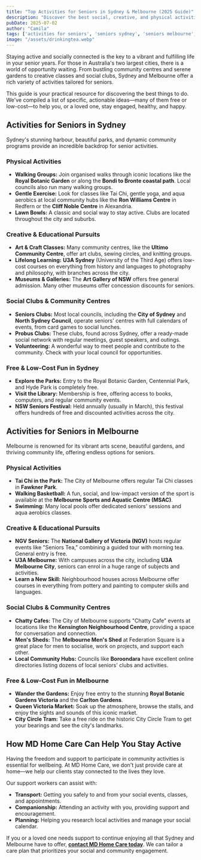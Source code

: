```yaml
---
title: "Top Activities for Seniors in Sydney & Melbourne (2025 Guide)"
description: "Discover the best social, creative, and physical activities for seniors in Sydney and Melbourne. Our 2025 guide covers free events, community centres, clubs, and more."
pubDate: 2025-07-02
author: "Camila"
tags: ['activities for seniors', 'seniors sydney', 'seniors melbourne', 'social activities']
image: "/assets/drinkingtea.webp"
---
```


Staying active and socially connected is the key to a vibrant and fulfilling life in your senior years. For those in Australia's two largest cities, there is a world of opportunity waiting. From bustling community centres and serene gardens to creative classes and social clubs, Sydney and Melbourne offer a rich variety of activities tailored for seniors.

This guide is your practical resource for discovering the best things to do. We've compiled a list of specific, actionable ideas—many of them free or low-cost—to help you, or a loved one, stay engaged, healthy, and happy.

## Activities for Seniors in Sydney

Sydney's stunning harbour, beautiful parks, and dynamic community programs provide an incredible backdrop for senior activities.

### Physical Activities
-   **Walking Groups:** Join organised walks through iconic locations like the **Royal Botanic Garden** or along the **Bondi to Bronte coastal path**. Local councils also run many walking groups.
-   **Gentle Exercise:** Look for classes like Tai Chi, gentle yoga, and aqua aerobics at local community hubs like the **Ron Williams Centre** in Redfern or the **Cliff Noble Centre** in Alexandria.
-   **Lawn Bowls:** A classic and social way to stay active. Clubs are located throughout the city and suburbs.

### Creative & Educational Pursuits
-   **Art & Craft Classes:** Many community centres, like the **Ultimo Community Centre**, offer art clubs, sewing circles, and knitting groups.
-   **Lifelong Learning:** **U3A Sydney** (University of the Third Age) offers low-cost courses on everything from history and languages to photography and philosophy, with branches across the city.
-   **Museums & Galleries:** The **Art Gallery of NSW** offers free general admission. Many other museums offer concession discounts for seniors.

### Social Clubs & Community Centres
-   **Seniors Clubs:** Most local councils, including the **City of Sydney** and **North Sydney Council**, operate seniors' centres with full calendars of events, from card games to social lunches.
-   **Probus Clubs:** These clubs, found across Sydney, offer a ready-made social network with regular meetings, guest speakers, and outings.
-   **Volunteering:** A wonderful way to meet people and contribute to the community. Check with your local council for opportunities.

### Free & Low-Cost Fun in Sydney
-   **Explore the Parks:** Entry to the Royal Botanic Garden, Centennial Park, and Hyde Park is completely free.
-   **Visit the Library:** Membership is free, offering access to books, computers, and regular community events.
-   **NSW Seniors Festival:** Held annually (usually in March), this festival offers hundreds of free and discounted activities across the city.

## Activities for Seniors in Melbourne

Melbourne is renowned for its vibrant arts scene, beautiful gardens, and thriving community life, offering endless options for seniors.

### Physical Activities
-   **Tai Chi in the Park:** The City of Melbourne offers regular Tai Chi classes in **Fawkner Park**.
-   **Walking Basketball:** A fun, social, and low-impact version of the sport is available at the **Melbourne Sports and Aquatic Centre (MSAC)**.
-   **Swimming:** Many local pools offer dedicated seniors' sessions and aqua aerobics classes.

### Creative & Educational Pursuits
-   **NGV Seniors:** The **National Gallery of Victoria (NGV)** hosts regular events like "Seniors Tea," combining a guided tour with morning tea. General entry is free.
-   **U3A Melbourne:** With campuses across the city, including **U3A Melbourne City**, seniors can enrol in a huge range of subjects and activities.
-   **Learn a New Skill:** Neighbourhood houses across Melbourne offer courses in everything from pottery and painting to computer skills and languages.

### Social Clubs & Community Centres
-   **Chatty Cafes:** The City of Melbourne supports "Chatty Cafe" events at locations like the **Kensington Neighbourhood Centre**, providing a space for conversation and connection.
-   **Men's Sheds:** The **Melbourne Men's Shed** at Federation Square is a great place for men to socialise, work on projects, and support each other.
-   **Local Community Hubs:** Councils like **Boroondara** have excellent online directories listing dozens of local seniors' clubs and activities.

### Free & Low-Cost Fun in Melbourne
-   **Wander the Gardens:** Enjoy free entry to the stunning **Royal Botanic Gardens Victoria** and the **Carlton Gardens**.
-   **Queen Victoria Market:** Soak up the atmosphere, browse the stalls, and enjoy the sights and sounds of this iconic market.
-   **City Circle Tram:** Take a free ride on the historic City Circle Tram to get your bearings and see the city's landmarks.

## How MD Home Care Can Help You Stay Active

Having the freedom and support to participate in community activities is essential for wellbeing. At MD Home Care, we don't just provide care at home—we help our clients stay connected to the lives they love.

Our support workers can assist with:
-   **Transport:** Getting you safely to and from your social events, classes, and appointments.
-   **Companionship:** Attending an activity with you, providing support and encouragement.
-   **Planning:** Helping you research local activities and manage your social calendar.

If you or a loved one needs support to continue enjoying all that Sydney and Melbourne have to offer, **[contact MD Home Care today](/contact)**. We can tailor a care plan that prioritizes your social and community engagement.
